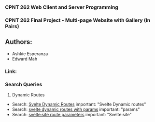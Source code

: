 ### CPNT 262 Web Client and Server Programming
### CPNT 262 Final Project - Multi-page Website with Gallery (In Pairs)
## Authors:
- Ashkie Esperanza
- Edward Mah
### Link:

### Search Queries

1. Dynamic Routes

- Search: [Svelte Dynamic Routes](https://www.youtube.com/watch?v=2ZvSj5kktjA)
important: "Svelte Dynamic routes"
- Search: [svelte dynamic routes with params](https://www.youtube.com/watch?v=gNgQFF-tmuo)
important: "params"
- Search: [svelte:site route parameters](https://kit.svelte.dev/docs/advanced-routing)
important: "Svelte:site"
